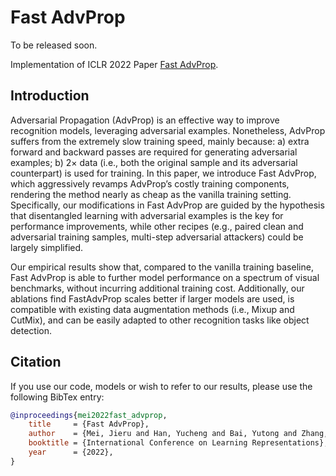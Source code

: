 # Fast AdvProp

To be released soon.

Implementation of ICLR 2022 Paper [Fast AdvProp](https://openreview.net/forum?id=hcoswsDHNAW).

## Introduction

Adversarial Propagation (AdvProp) is an effective way to improve recognition models, leveraging adversarial examples. Nonetheless, AdvProp suffers from the extremely slow training speed, mainly because: a) extra forward and backward passes are required for generating adversarial examples; b) 2× data (i.e., both the original sample and its adversarial counterpart) is used for training. In this paper, we introduce Fast AdvProp, which aggressively revamps AdvProp’s costly training components, rendering the method nearly as cheap as the vanilla training setting. Specifically, our modifications in Fast AdvProp are guided by the hypothesis that disentangled learning with adversarial examples is the key for performance improvements, while other recipes (e.g., paired clean and adversarial training samples, multi-step adversarial attackers) could be largely simplified.

Our empirical results show that, compared to the vanilla training baseline, Fast AdvProp is able to further model performance on a spectrum of visual benchmarks, without incurring additional training cost. Additionally, our ablations find FastAdvProp scales better if larger models are used, is compatible with existing data augmentation methods (i.e., Mixup and CutMix), and can be easily adapted to other recognition tasks like object detection.

## Citation

If you use our code, models or wish to refer to our results, please use the following BibTex entry:

```bibtex
@inproceedings{mei2022fast_advprop,
    title     = {Fast AdvProp},
    author    = {Mei, Jieru and Han, Yucheng and Bai, Yutong and Zhang, Yixiao and Li, Yingwei and Li, Xianhang and Yuille, Alan and Xie, Cihang},
    booktitle = {International Conference on Learning Representations},
    year      = {2022},
}
```

